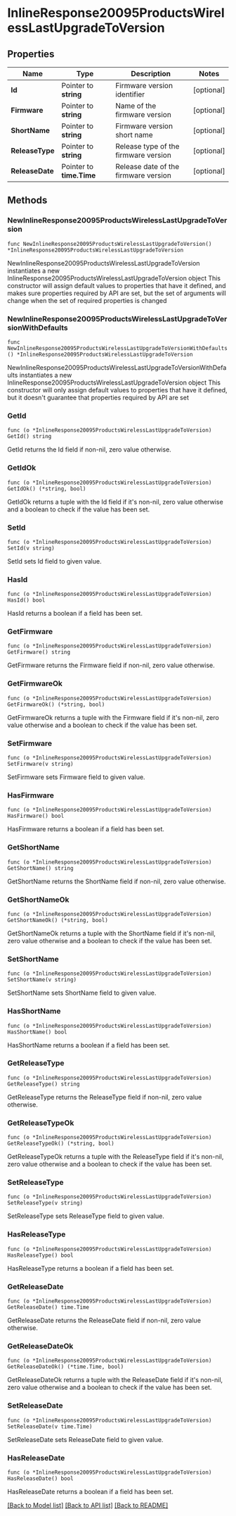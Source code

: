 # InlineResponse20095ProductsWirelessLastUpgradeToVersion

## Properties

Name | Type | Description | Notes
------------ | ------------- | ------------- | -------------
**Id** | Pointer to **string** | Firmware version identifier | [optional] 
**Firmware** | Pointer to **string** | Name of the firmware version | [optional] 
**ShortName** | Pointer to **string** | Firmware version short name | [optional] 
**ReleaseType** | Pointer to **string** | Release type of the firmware version | [optional] 
**ReleaseDate** | Pointer to **time.Time** | Release date of the firmware version | [optional] 

## Methods

### NewInlineResponse20095ProductsWirelessLastUpgradeToVersion

`func NewInlineResponse20095ProductsWirelessLastUpgradeToVersion() *InlineResponse20095ProductsWirelessLastUpgradeToVersion`

NewInlineResponse20095ProductsWirelessLastUpgradeToVersion instantiates a new InlineResponse20095ProductsWirelessLastUpgradeToVersion object
This constructor will assign default values to properties that have it defined,
and makes sure properties required by API are set, but the set of arguments
will change when the set of required properties is changed

### NewInlineResponse20095ProductsWirelessLastUpgradeToVersionWithDefaults

`func NewInlineResponse20095ProductsWirelessLastUpgradeToVersionWithDefaults() *InlineResponse20095ProductsWirelessLastUpgradeToVersion`

NewInlineResponse20095ProductsWirelessLastUpgradeToVersionWithDefaults instantiates a new InlineResponse20095ProductsWirelessLastUpgradeToVersion object
This constructor will only assign default values to properties that have it defined,
but it doesn't guarantee that properties required by API are set

### GetId

`func (o *InlineResponse20095ProductsWirelessLastUpgradeToVersion) GetId() string`

GetId returns the Id field if non-nil, zero value otherwise.

### GetIdOk

`func (o *InlineResponse20095ProductsWirelessLastUpgradeToVersion) GetIdOk() (*string, bool)`

GetIdOk returns a tuple with the Id field if it's non-nil, zero value otherwise
and a boolean to check if the value has been set.

### SetId

`func (o *InlineResponse20095ProductsWirelessLastUpgradeToVersion) SetId(v string)`

SetId sets Id field to given value.

### HasId

`func (o *InlineResponse20095ProductsWirelessLastUpgradeToVersion) HasId() bool`

HasId returns a boolean if a field has been set.

### GetFirmware

`func (o *InlineResponse20095ProductsWirelessLastUpgradeToVersion) GetFirmware() string`

GetFirmware returns the Firmware field if non-nil, zero value otherwise.

### GetFirmwareOk

`func (o *InlineResponse20095ProductsWirelessLastUpgradeToVersion) GetFirmwareOk() (*string, bool)`

GetFirmwareOk returns a tuple with the Firmware field if it's non-nil, zero value otherwise
and a boolean to check if the value has been set.

### SetFirmware

`func (o *InlineResponse20095ProductsWirelessLastUpgradeToVersion) SetFirmware(v string)`

SetFirmware sets Firmware field to given value.

### HasFirmware

`func (o *InlineResponse20095ProductsWirelessLastUpgradeToVersion) HasFirmware() bool`

HasFirmware returns a boolean if a field has been set.

### GetShortName

`func (o *InlineResponse20095ProductsWirelessLastUpgradeToVersion) GetShortName() string`

GetShortName returns the ShortName field if non-nil, zero value otherwise.

### GetShortNameOk

`func (o *InlineResponse20095ProductsWirelessLastUpgradeToVersion) GetShortNameOk() (*string, bool)`

GetShortNameOk returns a tuple with the ShortName field if it's non-nil, zero value otherwise
and a boolean to check if the value has been set.

### SetShortName

`func (o *InlineResponse20095ProductsWirelessLastUpgradeToVersion) SetShortName(v string)`

SetShortName sets ShortName field to given value.

### HasShortName

`func (o *InlineResponse20095ProductsWirelessLastUpgradeToVersion) HasShortName() bool`

HasShortName returns a boolean if a field has been set.

### GetReleaseType

`func (o *InlineResponse20095ProductsWirelessLastUpgradeToVersion) GetReleaseType() string`

GetReleaseType returns the ReleaseType field if non-nil, zero value otherwise.

### GetReleaseTypeOk

`func (o *InlineResponse20095ProductsWirelessLastUpgradeToVersion) GetReleaseTypeOk() (*string, bool)`

GetReleaseTypeOk returns a tuple with the ReleaseType field if it's non-nil, zero value otherwise
and a boolean to check if the value has been set.

### SetReleaseType

`func (o *InlineResponse20095ProductsWirelessLastUpgradeToVersion) SetReleaseType(v string)`

SetReleaseType sets ReleaseType field to given value.

### HasReleaseType

`func (o *InlineResponse20095ProductsWirelessLastUpgradeToVersion) HasReleaseType() bool`

HasReleaseType returns a boolean if a field has been set.

### GetReleaseDate

`func (o *InlineResponse20095ProductsWirelessLastUpgradeToVersion) GetReleaseDate() time.Time`

GetReleaseDate returns the ReleaseDate field if non-nil, zero value otherwise.

### GetReleaseDateOk

`func (o *InlineResponse20095ProductsWirelessLastUpgradeToVersion) GetReleaseDateOk() (*time.Time, bool)`

GetReleaseDateOk returns a tuple with the ReleaseDate field if it's non-nil, zero value otherwise
and a boolean to check if the value has been set.

### SetReleaseDate

`func (o *InlineResponse20095ProductsWirelessLastUpgradeToVersion) SetReleaseDate(v time.Time)`

SetReleaseDate sets ReleaseDate field to given value.

### HasReleaseDate

`func (o *InlineResponse20095ProductsWirelessLastUpgradeToVersion) HasReleaseDate() bool`

HasReleaseDate returns a boolean if a field has been set.


[[Back to Model list]](../README.md#documentation-for-models) [[Back to API list]](../README.md#documentation-for-api-endpoints) [[Back to README]](../README.md)


